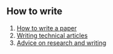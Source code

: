 How to write
------------

1. [How to write a paper](http://www.wisdom.weizmann.ac.il/~oded/writing.html)
2. [Writing technical articles](http://www.cs.columbia.edu/~hgs/etc/writing-style.html)
3. [Advice on research and writing](https://www.cs.cmu.edu/afs/cs.cmu.edu/user/mleone/web/how-to.html)

